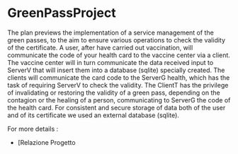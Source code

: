 # GreenPassProject

The plan previews the implementation of a service management of the green passes, to the aim to ensure various operations to check the validity of the certificate. A user, after have carried out vaccination, will communicate the code of your health card to the vaccine center via a client. The vaccine center will in turn communicate the data received input to ServerV that will insert them into a database (sqlite) specially created. The clients will communicate the card code to the ServerG health, which has the task of requiring ServerV to check the validity. The ClientT has the privilege of invalidating or restoring the validity of a green pass, depending on the contagion or the healing of a person, communicating to ServerG the code of the health card. For consistent and secure storage of data both of the user and of its certificate we used an external database (sqlite).

For more details : 
* [Relazione Progetto 
